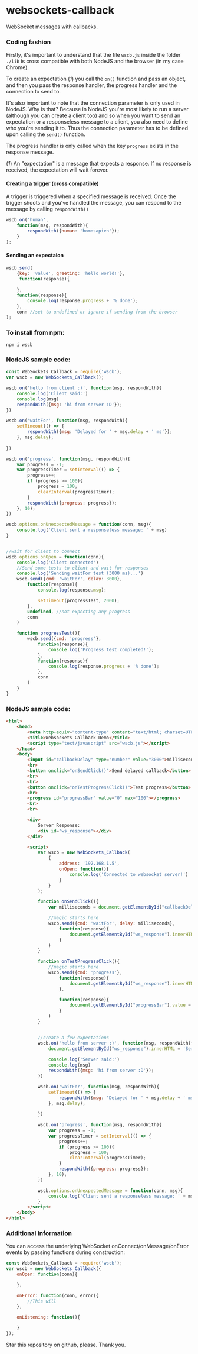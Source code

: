 # websockets-callback
WebSocket messages with callbacks.

### Coding fashion
Firstly, it's important to understand that the file ```wscb.js``` inside the folder ```./lib``` is cross compatible with both NodeJS and the browser (in my case Chrome).

To create an expectation (*1*) you call the ```on()``` function and pass an object, and then you pass the response handler, the progress handler and the connection to send to.

It's also important to note that the connection parameter is only used in NodeJS.
Why is that? Because in NodeJS you're most likely to run a server (although you can create a client too) and so when you want to send an expectation or a responseless message to a client, you also need to define who you're sending it to. Thus the connection parameter has to be defined upon calling the ```send()``` function.

The progress handler is only called when the key ```progress``` exists in the response message.

(*1*) An "expectation" is a message that expects a response. If no response is received, the expectation will wait forever.



#### Creating a trigger (cross compatible)
A trigger is triggered when a specified message is received.
Once the trigger shoots and you've handled the message, you can respond to the message by calling ```respondWith()```

```js
wscb.on('human',
    function(msg, respondWith){
        respondWith({human: 'homosapien'});
    }
);
```

#### Sending an expectaion

```js
wscb.send(
    {key: 'value', greeting: 'hello world!'},
     function(response){
        
    },
    function(response){
        console.log(response.progress + '% done');
    },
    conn //set to undefined or ignore if sending from the browser
);
```

### To install from npm:
```
npm i wscb
```

### NodeJS sample code:
```js
const WebSockets_Callback = require('wscb');
var wscb = new WebSockets_Callback();

wscb.on('hello from client :)', function(msg, respondWith){
    console.log('Client said:')
    console.log(msg)
    respondWith({msg: 'hi from server :D'});
})

wscb.on('waitFor', function(msg, respondWith){
    setTimeout(() => {
        respondWith({msg: 'Delayed for ' + msg.delay + ' ms'});
    }, msg.delay);
    
})

wscb.on('progress', function(msg, respondWith){
    var progress = -1;
    var progressTimer = setInterval(() => {
        progress++;
        if (progress >= 100){
            progress = 100;
            clearInterval(progressTimer);
        }
        respondWith({progress: progress});
    }, 10);
})

wscb.options.onUnexpectedMessage = function(conn, msg){
    console.log('Client sent a responseless message: ' + msg)
}


//wait for client to connect
wscb.options.onOpen = function(conn){
    console.log('Client connected')
    //Send some tests to client and wait for responses
    console.log('Sending waitFor test (3000 ms)...')
    wscb.send({cmd: 'waitFor', delay: 3000},
        function(response){
            console.log(response.msg);

            setTimeout(progressTest, 2000);
        },
        undefined, //not expecting any progress
        conn
    )

    function progressTest(){
        wscb.send({cmd: 'progress'},
            function(response){
                console.log('Progress test completed!');
            },
            function(response){
                console.log(response.progress + '% done');
            },
            conn
        )
    }
}
```

### NodeJS sample code:
```html
<html>
    <head>
        <meta http-equiv="content-type" content="text/html; charset=UTF-8">
        <title>Websockets Callback Demo</title>
        <script type="text/javascript" src="wscb.js"></script>
    </head>
    <body>
        <input id="callbackDelay" type="number" value="3000">milliseconds
        <br>
        <button onclick="onSendClick()">Send delayed callback</button>
        <br>
        <br>
        <button onclick="onTestProgressClick()">Test progress</button>
        <br>
        <progress id="progressBar" value="0" max="100"></progress>
        <br>
        <br>

        <div>
            Server Response:
            <div id="ws_response"></div>
        </div>

        <script>
            var wscb = new WebSockets_Callback(
                {
                    address: '192.168.1.5',
                    onOpen: function(){
                        console.log('Connected to websocket server!')
                    }
                }
            );

            function onSendClick(){
                var milliseconds = document.getElementById("callbackDelay").value;

                //magic starts here
                wscb.send({cmd: 'waitFor', delay: milliseconds},
                    function(response){
                        document.getElementById("ws_response").innerHTML = response.msg;
                    }
                )
            }

            function onTestProgressClick(){
                //magic starts here
                wscb.send({cmd: 'progress'},
                    function(response){
                        document.getElementById("ws_response").innerHTML = 'Progress test completed!';
                    },

                    function(response){
                        document.getElementById("progressBar").value = response.progress;
                    }
                )
            }


            //create a few expectations
            wscb.on('hello from server :)', function(msg, respondWith){
                document.getElementById("ws_response").innerHTML = 'Server said: ' + JSON.stringify(msg);
                    
                console.log('Server said:')
                console.log(msg)
                respondWith({msg: 'hi from server :D'});
            })

            wscb.on('waitFor', function(msg, respondWith){
                setTimeout(() => {
                    respondWith({msg: 'Delayed for ' + msg.delay + ' ms'});
                }, msg.delay);
                
            })

            wscb.on('progress', function(msg, respondWith){
                var progress = -1;
                var progressTimer = setInterval(() => {
                    progress++;
                    if (progress >= 100){
                        progress = 100;
                        clearInterval(progressTimer);
                    }
                    respondWith({progress: progress});
                }, 10);
            })

            wscb.options.onUnexpectedMessage = function(conn, msg){
                console.log('Client sent a responseless message: ' + msg)
            }
        </script>
    </body>
</html>
```

### Additional Information

You can access the underlying WebSocket onConnect/onMessage/onError events by passing functions during construction:
```js
const WebSockets_Callback = require('wscb');
var wscb = new WebSockets_Callback({
    onOpen: function(conn){

    },

    onError: function(conn, error){
        //This will 
    },

    onListening: function(){

    }
});
```

Star this repository on github, please. Thank you.

